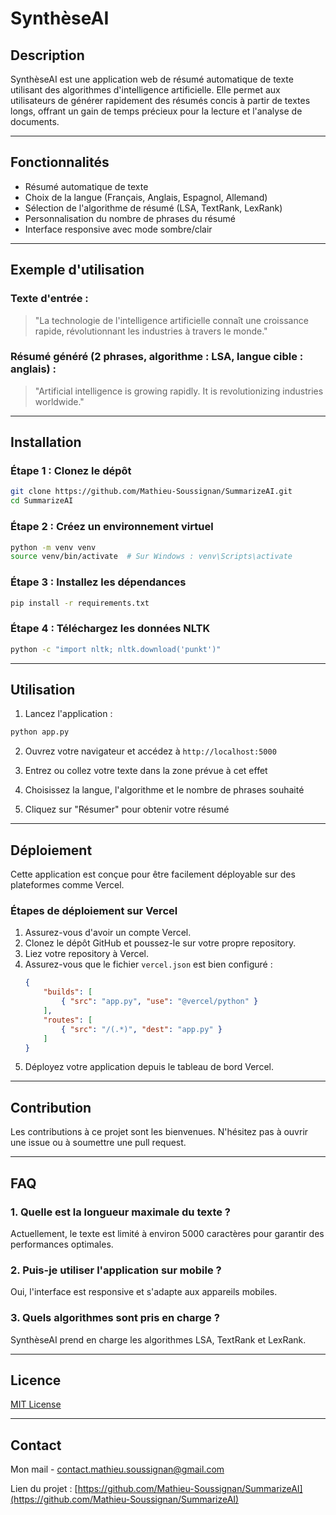 # SynthèseAI

## Description

SynthèseAI est une application web de résumé automatique de texte utilisant des algorithmes d'intelligence artificielle. Elle permet aux utilisateurs de générer rapidement des résumés concis à partir de textes longs, offrant un gain de temps précieux pour la lecture et l'analyse de documents.

---

## Fonctionnalités

- Résumé automatique de texte
- Choix de la langue (Français, Anglais, Espagnol, Allemand)
- Sélection de l'algorithme de résumé (LSA, TextRank, LexRank)
- Personnalisation du nombre de phrases du résumé
- Interface responsive avec mode sombre/clair

&#x20;

---

## Exemple d'utilisation

### Texte d'entrée :

> "La technologie de l'intelligence artificielle connaît une croissance rapide, révolutionnant les industries à travers le monde."

### Résumé généré (2 phrases, algorithme : LSA, langue cible : anglais) :

> "Artificial intelligence is growing rapidly. It is revolutionizing industries worldwide."

---

## Installation

### Étape 1 : Clonez le dépôt

```bash
git clone https://github.com/Mathieu-Soussignan/SummarizeAI.git
cd SummarizeAI
```

### Étape 2 : Créez un environnement virtuel

```bash
python -m venv venv
source venv/bin/activate  # Sur Windows : venv\Scripts\activate
```

### Étape 3 : Installez les dépendances

```bash
pip install -r requirements.txt
```

### Étape 4 : Téléchargez les données NLTK

```bash
python -c "import nltk; nltk.download('punkt')"
```

---

## Utilisation

1. Lancez l'application :

```bash
python app.py
```

2. Ouvrez votre navigateur et accédez à `http://localhost:5000`

3. Entrez ou collez votre texte dans la zone prévue à cet effet

4. Choisissez la langue, l'algorithme et le nombre de phrases souhaité

5. Cliquez sur "Résumer" pour obtenir votre résumé

---

## Déploiement

Cette application est conçue pour être facilement déployable sur des plateformes comme Vercel.

### Étapes de déploiement sur Vercel

1. Assurez-vous d'avoir un compte Vercel.
2. Clonez le dépôt GitHub et poussez-le sur votre propre repository.
3. Liez votre repository à Vercel.
4. Assurez-vous que le fichier `vercel.json` est bien configuré :
   ```json
   {
       "builds": [
           { "src": "app.py", "use": "@vercel/python" }
       ],
       "routes": [
           { "src": "/(.*)", "dest": "app.py" }
       ]
   }
   ```
5. Déployez votre application depuis le tableau de bord Vercel.

---

## Contribution

Les contributions à ce projet sont les bienvenues. N'hésitez pas à ouvrir une issue ou à soumettre une pull request.

---

## FAQ

### 1. Quelle est la longueur maximale du texte ?

Actuellement, le texte est limité à environ 5000 caractères pour garantir des performances optimales.

### 2. Puis-je utiliser l'application sur mobile ?

Oui, l'interface est responsive et s'adapte aux appareils mobiles.

### 3. Quels algorithmes sont pris en charge ?

SynthèseAI prend en charge les algorithmes LSA, TextRank et LexRank.

---

## Licence

[MIT License](https://opensource.org/licenses/MIT)

---

## Contact

Mon mail - [contact.mathieu.soussignan@gmail.com](mailto\:contact.mathieu.soussignan@gmail.com)

Lien du projet : [https://github.com/Mathieu-Soussignan/SummarizeAI](https://github.com/Mathieu-Soussignan/SummarizeAI)